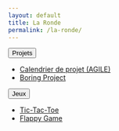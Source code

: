 ```yaml
---
layout: default
title: La Ronde
permalink: /la-ronde/
---
```


<div class="page-content" markdown="1">
  
  <button class="accordion">Projets</button>
  <div class="panel" markdown="1">
    <ul>
      <li><a href="{{ '/Calendrier_Agile.html' | relative_url }}">Calendrier de projet (AGILE)</a></li>
      <li><a href="{{ '/boring.html' | relative_url }}">Boring Project</a></li>
    </ul>
  </div>

  <button class="accordion">Jeux</button>
  <div class="panel" markdown="1">
    <ul>
      <li><a href="{{ '/tictactoe.html' | relative_url }}">Tic-Tac-Toe</a></li>
      <li><a href="{{ '/flappy.html' | relative_url }}">Flappy Game</a></li>
    </ul>
  </div>

</div>
